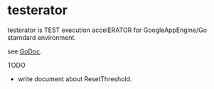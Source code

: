 # testerator

testerator is TEST execution accelERATOR for GoogleAppEngine/Go starndard environment.

see [GoDoc](https://godoc.org/github.com/favclip/testerator).

TODO

 * write document about ResetThreshold.
